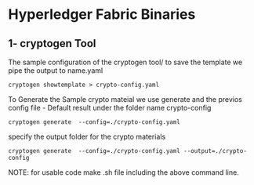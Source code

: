 # Hyperledger Fabric Binaries

## 1- cryptogen Tool

The sample configuration of the cryptogen tool/ to save the template we pipe the output to name.yaml

```
cryptogen showtemplate > crypto-config.yaml
```

To Generate the Sample crypto mateial we use generate and the previos config file - Default result under the folder name crypto-config
```
cryptogen generate  --config=./crypto-config.yaml
```
specify the output folder for the crypto materials
```
cryptogen generate  --config=./crypto-config.yaml --output=./crypto-config
```
NOTE: for usable code make .sh file including the above command line.
